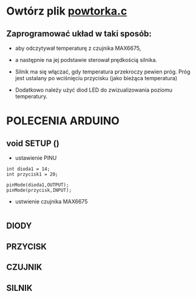 
[def]: powtorka.c
# Owtórz plik [powtorka.c][def]

## Zaprogramować układ w taki sposób:

-  aby odczytywał temperaturę z czujnika MAX6675,
- a następnie na jej podstawie sterował prędkością silnika.

- Silnik ma się włączać, gdy temperatura przekroczy pewien próg.
Próg jest ustalany po wciśnięciu przycisku (jako bieżąca temperatura)

- Dodatkowo należy użyć diod LED do zwizualizowania poziomu temperatury.




# POLECENIA ARDUINO


## void SETUP ()
- ustawienie PINU
```
int dioda1 = 14;
int przycisk1 = 20;

pinMode(dioda1,OUTPUT);
pinMode(przycisk,INPUT);
```
- ustwienie czujnika MAX6675
```

```


## DIODY

## PRZYCISK

## CZUJNIK

## SILNIK
